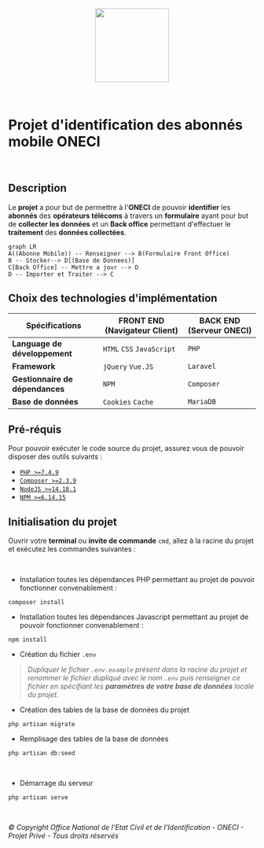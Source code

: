 
<br/><br/><br/>
<p align="center"><img src="https://www.oneci.ci/assets/images/oneci_logo.svg" width="150"/></p>

<br/>

# Projet d'identification des abonnés mobile ONECI

<br/>

## Description

Le **projet** a pour but de permettre à l'**ONECI** de pouvoir **identifier** les **abonnés** des **opérateurs télécoms** à travers un **formulaire** ayant pour but de **collecter les données** et un **Back office** permettant d'effectuer le **traitement** des **données collectées**.

```mermaid
graph LR
A((Abonne Mobile)) -- Renseigner --> B(Formulaire Front Office)
B -- Stocker--> D[(Base de Donnees)]
C[Back Office] -- Mettre a jour --> D
D -- Importer et Traiter --> C
```

## Choix des technologies d'implémentation

|         Spécifications        |FRONT END (Navigateur Client)|BACK END (Serveur ONECI)|
|-------------------------------|-----------------------------|------------------------|
|**Language de développement**  |`HTML` `CSS` `JavaScript`    |`PHP`                   |
|**Framework**                  |`jQuery` `Vue.JS`            |`Laravel`               |
|**Gestionnaire de dépendances**|`NPM`                        |`Composer`              |
|**Base de données**            |`Cookies` `Cache`            |`MariaDB`               |

## Pré-réquis

Pour pouvoir exécuter le code source du projet, assurez vous de pouvoir disposer des outils suivants :
- [`PHP >=7.4.9`](https://www.php.net/downloads.php)
- [`Composer >=2.3.9`](https://getcomposer.org/download/)
- [`NodeJS >=14.18.1`](https://nodejs.org/en/download/)
- [`NPM >=6.14.15`](https://www.npmjs.com/)

## Initialisation du projet

Ouvrir votre **terminal** ou **invite de commande** `cmd`, allez à la racine du projet et exécutez les commandes suivantes :

<br/>

- Installation toutes les dépendances PHP permettant au projet de pouvoir fonctionner convenablement :
```console
composer install
```
- Installation toutes les dépendances Javascript permettant au projet de pouvoir fonctionner convenablement :
```console
npm install
```
- Création du fichier `.env`
> *Dupliquer le fichier `.env.example` présent dans la racine du projet et renommer le fichier dupliqué avec le nom `.env` puis renseigner ce fichier en spécifiant les **paramètres de votre base de données** locale du projet*.
- Création des tables de la base de données du projet
```console
php artisan migrate
```
- Remplisage des tables de la base de données
```console
php artisan db:seed
```

<br/>

- Démarrage du serveur
```console
php artisan serve
```

<br/>

*&copy; Copyright Office National de l'Etat Civil et de l'Identification - ONECI - Projet Privé - Tous droits réservés*

